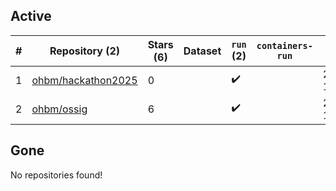 ## Active
| # | Repository (2) | Stars (6) | Dataset | `run` (2) | `containers-run` | Last Modified |
| --- | --- | --- | --- | --- | --- | --- |
| 1 | [ohbm/hackathon2025](https://github.com/ohbm/hackathon2025) | 0 |  | :heavy_check_mark: |  | 2025-09-13 14:15:44+00:00 |
| 2 | [ohbm/ossig](https://github.com/ohbm/ossig) | 6 |  | :heavy_check_mark: |  | 2025-10-03 18:25:36+00:00 |

## Gone
No repositories found!
